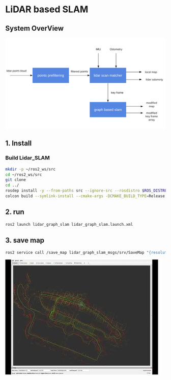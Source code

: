 # LiDAR based SLAM

## System OverView
![overview](doc/system_overview.png)

## 1. Install

### Build Lidar_SLAM

```bash
mkdir -p ~/ros2_ws/src
cd ~/ros2_ws/src
git clone 
cd ../
rosdep install -y --from-paths src --ignore-src --rosdistro $ROS_DISTRO
colcon build --symlink-install --cmake-args -DCMAKE_BUILD_TYPE=Release
```

## 2. run
```bash
ros2 launch lidar_graph_slam lidar_graph_slam.launch.xml
```
## 3. save map
```bash
ros2 service call /save_map lidar_graph_slam_msgs/srv/SaveMap "{resolution: 0.2, path: "<MAP PATH>"}"

```

![map](doc/map.jpeg)
